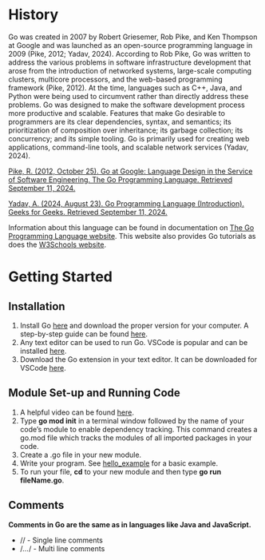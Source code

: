 # History
Go was created in 2007 by Robert Griesemer, Rob Pike, and Ken Thompson at Google and was launched as an open-source programming language in 2009 (Pike, 2012; Yadav, 2024). According to Rob Pike, Go was written to address the various problems in software infrastructure development that arose from the introduction of networked systems, large-scale computing clusters, multicore processors, and the web-based programming framework (Pike, 2012). At the time, languages such as C++, Java, and Python were being used to circumvent rather than directly address these problems. Go was designed to make the software development process more productive and scalable. Features that make Go desirable to programmers are its clear dependencies, syntax, and semantics; its prioritization of composition over inheritance; its garbage collection; its concurrency; and its simple tooling. Go is primarily used for creating web applications, command-line tools, and scalable network services (Yadav, 2024).

[Pike, R. (2012, October 25). Go at Google: Language Design in the Service of Software Engineering. The Go Programming Language. Retrieved September 11, 2024.](https://go.dev/talks/2012/splash.article)

[Yadav, A. (2024, August 23). Go Programming Language (Introduction). Geeks for Geeks. Retrieved September 11, 2024.](https://www.geeksforgeeks.org/go-programming-language-introduction/)

Information about this language can be found in documentation on [The Go Programming Language website](https://go.dev/doc/). This website also provides Go tutorials as does the [W3Schools website](https://www.w3schools.com/go/index.php).

# Getting Started
## Installation
1. Install Go [here](https://go.dev/dl/) and download the proper version for your computer. A step-by-step guide can be found [here](https://go.dev/doc/install).
2. Any text editor can be used to run Go. VSCode is popular and can be installed [here](https://code.visualstudio.com/Download).
3. Download the Go extension in your text editor. It can be downloaded for VSCode [here](https://marketplace.visualstudio.com/items?itemName=golang.go).
   
## Module Set-up and Running Code
1. A helpful video can be found [here](https://www.youtube.com/watch?v=1MXIGYrMk80).
2. Type **go mod init** in a terminal window followed by the name of your code’s module to enable dependency tracking. This command creates a go.mod file which tracks the modules of all imported packages in your code.
3. Create a .go file in your new module.
4. Write your program. See [hello_example](https://github.com/danielleWilliams4dx/Go-CS330/tree/main/hello_example) for a basic example.
5. To run your file, **cd** to your new module and then type **go run fileName.go**.
   
## Comments
**Comments in Go are the same as in languages like Java and JavaScript.**
-  // - Single line comments
-  /*…*/  - Multi line comments 
